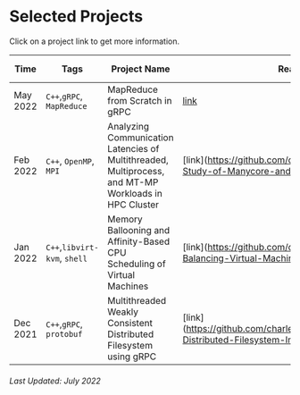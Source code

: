 # Selected Projects

Click on a project link to get more information.

Time    |Tags                              |Project Name                                                                                           |Readme                                                                                       |Code Samples 
--------|----------------------------------|-------------------------------------------------------------------------------------------------------|---------------------------------------------------------------------------------------------|------------
May 2022|`C++`,`gRPC`, `MapReduce`         |MapReduce from Scratch in gRPC                                                                         |[link](https://github.com/charleshwankong/gRPC-Based-MapReduce)                              |coming soon
Feb 2022|`C++`, `OpenMP`, `MPI`            |Analyzing Communication Latencies of Multithreaded, Multiprocess, and MT-MP Workloads in HPC Cluster   |[link](https://github.com/charleshwankong/Latency-Study-of-Manycore-and-Manynode-Algorithms  |coming soon
Jan 2022|`C++`,`libvirt-kvm`, `shell`      |Memory Ballooning and Affinity-Based CPU Scheduling of Virtual Machines                                |[link](https://github.com/charleshwankong/Load-Balancing-Virtual-Machines                    |coming soon
Dec 2021|`C++`,`gRPC`, `protobuf`          |Multithreaded Weakly Consistent Distributed Filesystem using gRPC                                      |[link](https://github.com/charleshwankong/Multithreaded-Distributed-Filesystem-Implementation|coming soon

###### Last Updated: July 2022
